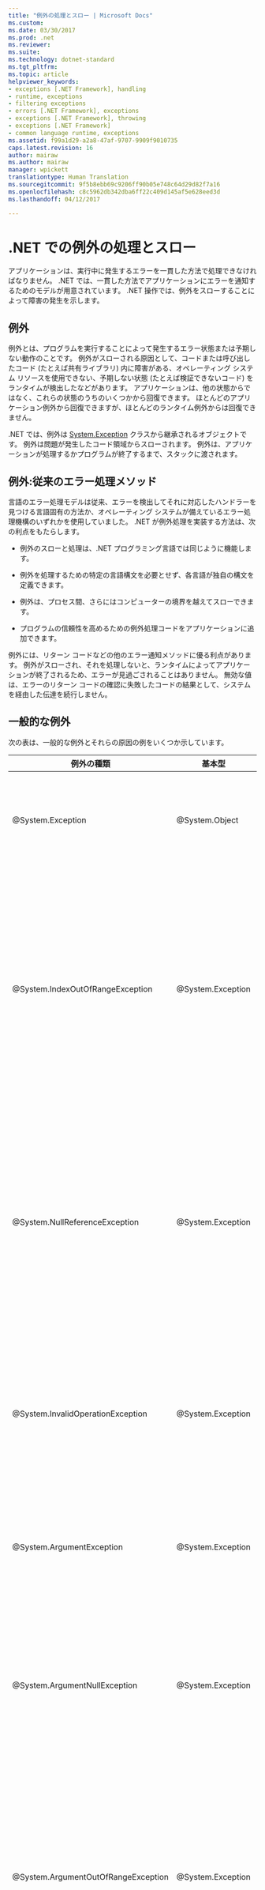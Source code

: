 ```yaml
---
title: "例外の処理とスロー | Microsoft Docs"
ms.custom: 
ms.date: 03/30/2017
ms.prod: .net
ms.reviewer: 
ms.suite: 
ms.technology: dotnet-standard
ms.tgt_pltfrm: 
ms.topic: article
helpviewer_keywords:
- exceptions [.NET Framework], handling
- runtime, exceptions
- filtering exceptions
- errors [.NET Framework], exceptions
- exceptions [.NET Framework], throwing
- exceptions [.NET Framework]
- common language runtime, exceptions
ms.assetid: f99a1d29-a2a8-47af-9707-9909f9010735
caps.latest.revision: 16
author: mairaw
ms.author: mairaw
manager: wpickett
translationtype: Human Translation
ms.sourcegitcommit: 9f5b8ebb69c9206ff90b05e748c64d29d82f7a16
ms.openlocfilehash: c8c5962db342dba6ff22c409d145af5e628eed3d
ms.lasthandoff: 04/12/2017

---
```

# <a name="handling-and-throwing-exceptions-in-net"></a>.NET での例外の処理とスロー

アプリケーションは、実行中に発生するエラーを一貫した方法で処理できなければなりません。 .NET では、一貫した方法でアプリケーションにエラーを通知するためのモデルが用意されています。 .NET 操作では、例外をスローすることによって障害の発生を示します。

## <a name="exceptions"></a>例外

例外とは、プログラムを実行することによって発生するエラー状態または予期しない動作のことです。 例外がスローされる原因として、コードまたは呼び出したコード (たとえば共有ライブラリ) 内に障害がある、オペレーティング システム リソースを使用できない、予期しない状態 (たとえば検証できないコード) をランタイムが検出したなどがあります。 アプリケーションは、他の状態からではなく、これらの状態のうちのいくつかから回復できます。 ほとんどのアプリケーション例外から回復できますが、ほとんどのランタイム例外からは回復できません。

.NET では、例外は [System.Exception](xref:System.Exception) クラスから継承されるオブジェクトです。 例外は問題が発生したコード領域からスローされます。 例外は、アプリケーションが処理するかプログラムが終了するまで、スタックに渡されます。

## <a name="exceptions-vs-traditional-error-handling-methods"></a>例外:従来のエラー処理メソッド

言語のエラー処理モデルは従来、エラーを検出してそれに対応したハンドラーを見つける言語固有の方法か、オペレーティング システムが備えているエラー処理機構のいずれかを使用していました。 .NET が例外処理を実装する方法は、次の利点をもたらします。

- 例外のスローと処理は、.NET プログラミング言語では同じように機能します。

- 例外を処理するための特定の言語構文を必要とせず、各言語が独自の構文を定義できます。

- 例外は、プロセス間、さらにはコンピューターの境界を越えてスローできます。

- プログラムの信頼性を高めるための例外処理コードをアプリケーションに追加できます。

例外には、リターン コードなどの他のエラー通知メソッドに優る利点があります。 例外がスローされ、それを処理しないと、ランタイムによってアプリケーションが終了されるため、エラーが見過ごされることはありません。 無効な値は、エラーのリターン コードの確認に失敗したコードの結果として、システムを経由した伝達を続行しません。 

## <a name="common-exceptions"></a>一般的な例外

次の表は、一般的な例外とそれらの原因の例をいくつか示しています。

| 例外の種類 | 基本型 | 説明 | 例 |
| -------------- | --------- | ----------- | ------- |
| @System.Exception | @System.Object | すべての例外の基底クラスです。 | なし (この例外の派生クラスを使用)。 |
| @System.IndexOutOfRangeException | @System.Exception | 配列のインデックスが誤っている場合にのみ、ランタイムによってスローされます。 | 次のように、配列に対して配列の有効範囲外のインデックスを付けた場合。`arr[arr.Length+1]` |
| @System.NullReferenceException | @System.Exception | null オブジェクトが参照された場合にのみ、ランタイムによってスローされます。 | `object o = null; o.ToString();` |
| @System.InvalidOperationException | @System.Exception | 無効な状態の場合にメソッドによってスローされます。 | 基になるコレクションからアイテムを削除した後での、`Enumerator.GetNext()` の呼び出しです。 |
| @System.ArgumentException | @System.Exception | すべての引数の例外の基底クラスです。 | なし (この例外の派生クラスを使用)。 |
| @System.ArgumentNullException | @System.Exception | null の引数を許可しないメソッドによってスローされます。 | `String s = null; "Calculate".IndexOf (s);` |
| @System.ArgumentOutOfRangeException | @System.Exception | 引数が特定の範囲内にあることを検査するメソッドによってスローされます。 | `String s = "string"; s.Substring(s.Length+1);` |

## <a name="see-also"></a>関連項目

* [Exception クラスとプロパティ](exception-class-and-properties.md)
* [方法: Try ブロックと Catch ブロックを使用して例外をキャッチする](how-to-use-the-try-catch-block-to-catch-exceptions.md)
* [方法: catch ブロックで特定の例外を使用する](how-to-use-specific-exceptions-in-a-catch-block.md)
* [方法: 例外を明示的にスローする](how-to-explicitly-throw-exceptions.md)
* [方法: ユーザー定義の例外を作成する](how-to-create-user-defined-exceptions.md)
* [ユーザー フィルター例外ハンドラーの使用](using-user-filtered-exception-handlers.md)
* [方法: finally ブロックを使用する](how-to-use-finally-blocks.md)
* [COM 相互運用の例外の処理](handling-com-interop-exceptions.md)
* [例外の推奨事項](best-practices-for-exceptions.md)

.NET での例外の動作の詳細については、「[What Every Dev needs to Know About Exceptions in the Runtime](https://github.com/dotnet/coreclr/blob/master/Documentation/botr/exceptions.md)」(ランタイム時の例外についてすべての開発者が知っておくべきこと) を参照してください。

